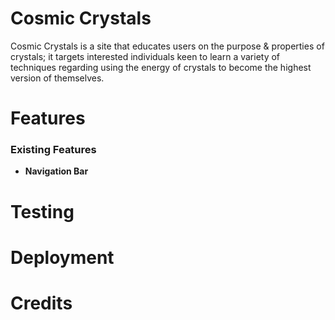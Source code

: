 # Cosmic Crystals
Cosmic Crystals is a site that educates users on the purpose & properties of crystals; it targets interested individuals keen to learn a variety of techniques regarding using the energy of crystals to become the highest version of themselves. 
<!-- Add Am I Responsive? image -->

# Features
### Existing Features
- __Navigation Bar__


# Testing


# Deployment


# Credits
